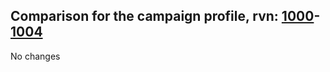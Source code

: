 ## Comparison for the campaign profile, rvn: [1000](https://github.com/PRO100KatYT/FortniteProfileRevisions/tree/main/profiles/campaign/1000%20campaign.json)-[1004](https://github.com/PRO100KatYT/FortniteProfileRevisions/tree/main/profiles/campaign/1004%20campaign.json)

No changes
